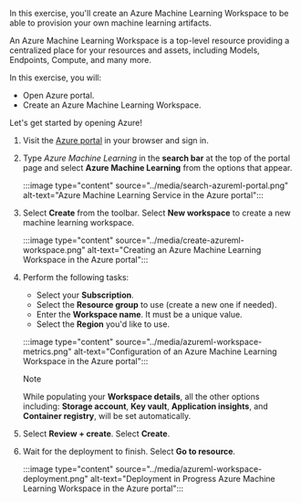 <!-- markdownlint-disable MD041 -->

In this exercise, you'll create an Azure Machine Learning Workspace to be able to provision your own machine learning artifacts.

An Azure Machine Learning Workspace is a top-level resource providing a centralized place for your resources and assets, including Models, Endpoints, Compute, and many more.

In this exercise, you will:

- Open Azure portal.
- Create an Azure Machine Learning Workspace.

Let's get started by opening Azure!

1. Visit the [Azure portal](https://portal.azure.com) in your browser and sign in.

2. Type *Azure Machine Learning* in the **search bar** at the top of the portal page and select **Azure Machine Learning** from the options that appear.

    :::image type="content" source="../media/search-azureml-portal.png" alt-text="Azure Machine Learning Service in the Azure portal":::

3. Select **Create** from the toolbar. Select **New workspace** to create a new machine learning workspace.

    :::image type="content" source="../media/create-azureml-workspace.png" alt-text="Creating an Azure Machine Learning Workspace in the Azure portal":::

4. Perform the following tasks:
    - Select your **Subscription**.
    - Select the **Resource group** to use (create a new one if needed).
    - Enter the **Workspace name**. It must be a unique value.
    - Select the **Region** you'd like to use.

    :::image type="content" source="../media/azureml-workspace-metrics.png" alt-text="Configuration of an Azure Machine Learning Workspace in the Azure portal":::

    > [!NOTE]
    > While populating your **Workspace details**, all the other options including: **Storage account**, **Key vault**, **Application insights**, and **Container registry**, will be set automatically.

5. Select **Review + create**. Select **Create**.

6. Wait for the deployment to finish. Select **Go to resource**.

    :::image type="content" source="../media/azureml-workspace-deployment.png" alt-text="Deployment in Progress Azure Machine Learning Workspace in the Azure portal":::
